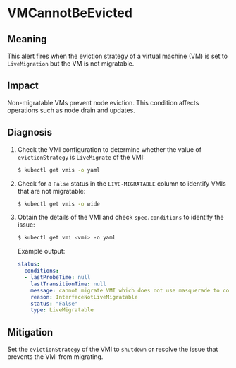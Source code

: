 # VMCannotBeEvicted
<!-- Edited by apinnick, Nov 2022-->

## Meaning

This alert fires when the eviction strategy of a virtual machine (VM) is set to `LiveMigration` but the VM is not migratable.

## Impact

Non-migratable VMs prevent node eviction. This condition affects operations such as node drain and updates.

## Diagnosis

1. Check the VMI configuration to determine whether the value of `evictionStrategy` is `LiveMigrate` of the VMI:

   ```bash
   $ kubectl get vmis -o yaml
   ```

2. Check for a `False` status in the `LIVE-MIGRATABLE` column to identify VMIs that are not migratable:

   ```bash
   $ kubectl get vmis -o wide
   ```

3. Obtain the details of the VMI and check `spec.conditions` to identify the issue:

   ```bash
   $ kubectl get vmi <vmi> -o yaml
   ```

   Example output:

   ```yaml
   status:
     conditions:
     - lastProbeTime: null
       lastTransitionTime: null
       message: cannot migrate VMI which does not use masquerade to connect to the pod network
       reason: InterfaceNotLiveMigratable
       status: "False"
       type: LiveMigratable
   ```

## Mitigation

Set the `evictionStrategy` of the VMI to `shutdown` or resolve the issue that prevents the VMI from migrating.
